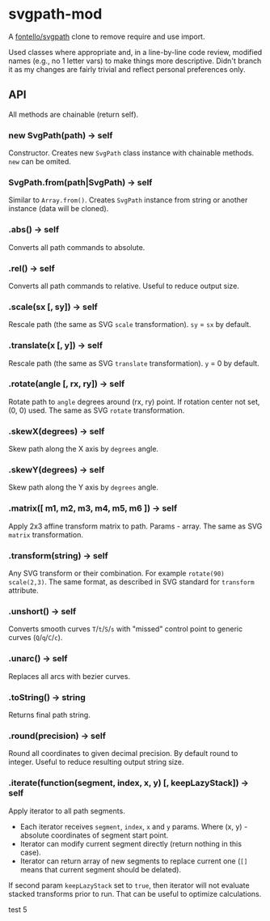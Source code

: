 

# svgpath-mod
A [fontello/svgpath](https://github.com/fontello/svgpath) clone to remove require and use import.

Used classes where appropriate and, in a line-by-line code review, modified names (e.g., no 1 letter vars) to make things more descriptive.  Didn't branch it as my changes are fairly trivial and reflect personal preferences only.


API
---
All methods are chainable (return self).


### new SvgPath(path) -> self

Constructor. Creates new `SvgPath` class instance with chainable methods.
`new` can be omited.


### SvgPath.from(path|SvgPath) -> self

Similar to `Array.from()`. Creates `SvgPath` instance from string or another
instance (data will be cloned).


### .abs() -> self

Converts all path commands to absolute.


### .rel() -> self

Converts all path commands to relative. Useful to reduce output size.


### .scale(sx [, sy]) -> self

Rescale path (the same as SVG `scale` transformation). `sy` = `sx` by default.


### .translate(x [, y]) -> self

Rescale path (the same as SVG `translate` transformation). `y` = 0 by default.


### .rotate(angle [, rx, ry]) -> self

Rotate path to `angle` degrees around (rx, ry) point. If rotation center not set,
(0, 0) used. The same as SVG `rotate` transformation.


### .skewX(degrees) -> self

Skew path along the X axis by `degrees` angle.


### .skewY(degrees) -> self

Skew path along the Y axis by `degrees` angle.


### .matrix([ m1, m2, m3, m4, m5, m6 ]) -> self

Apply 2x3 affine transform matrix to path. Params - array. The same as SVG
`matrix` transformation.


### .transform(string) -> self

Any SVG transform or their combination. For example `rotate(90) scale(2,3)`.
The same format, as described in SVG standard for `transform` attribute.


### .unshort() -> self

Converts smooth curves `T`/`t`/`S`/`s` with "missed" control point to
generic curves (`Q`/`q`/`C`/`c`).


### .unarc() -> self

Replaces all arcs with bezier curves.


### .toString() -> string

Returns final path string.


### .round(precision) -> self

Round all coordinates to given decimal precision. By default round to integer.
Useful to reduce resulting output string size.


### .iterate(function(segment, index, x, y) [, keepLazyStack]) -> self

Apply iterator to all path segments.

- Each iterator receives `segment`, `index`, `x` and `y` params.
  Where (x, y) - absolute coordinates of segment start point.
- Iterator can modify current segment directly (return nothing in this case).
- Iterator can return array of new segments to replace current one (`[]` means
  that current segment should be delated).

If second param `keepLazyStack` set to `true`, then iterator will not evaluate
stacked transforms prior to run. That can be useful to optimize calculations.


test 5